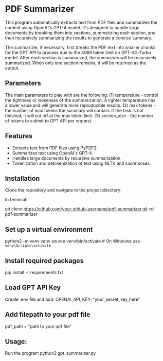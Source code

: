 # PDF Summarizer
This program automatically extracts text from PDF files and summarizes the content using OpenAI's GPT-4 model. It's designed to handle large documents by breaking them into sections, summarizing each section, and then recursively summarizing the results to generate a concise summary.

The summarizer, if necessary, first breaks the PDF text into smaller chunks for the GPT API to process due to the 4096 token limit on GPT-3.5-Turbo model. After each section is summarized, the summaries will be recursively summarized. When only one section remains, it will be returned as the output. 

## Parameters
The main parameters to play with are the following:
 (1) temperature - control the tightness or looseness of the summarization. A tighter temperature has a lower value and will generate more reproducible results.
 (2) max tokens - the number of max tokens the summary will contain. If the task is not finished, it will cut off at the max token limit. 
 (3) section_size - the number of tokens to submit to GPT API per request. 


## Features

- Extracts text from PDF files using PyPDF2.
- Summarizes text using OpenAI's GPT-4.
- Handles large documents by recursive summarization.
- Tokenization and detokenization of text using NLTK and sacremoses.

## Installation

Clone the repository and navigate to the project directory:

In terminal: 

git clone https://github.com/your-github-username/pdf-summarizer.git
cd pdf-summarizer

## Set up a virtual environment
python3 -m venv venv
source venv/bin/activate  # On Windows use `venv\Scripts\activate`

## Install required packages
pip install -r requirements.txt

## Load GPT API Key
Create .env file and add: 
OPENAI_API_KEY="your_secret_key_here"

## Add filepath to your pdf file
pdf_path = "path to your pdf file"

## Usage:
Run the program
python3 gpt_summarizer.py
